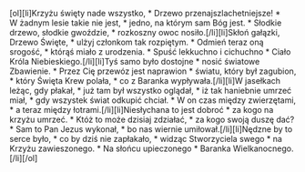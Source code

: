 [ol][li]Krzyżu święty nade wszystko, * Drzewo przenajszlachetniejsze! * W żadnym lesie takie nie jest, * jedno, na którym sam Bóg jest. * Słodkie drzewo, słodkie gwoździe, * rozkoszny owoc nosiło.[/li][li]Skłoń gałązki, Drzewo Święte, * ulżyj członkom tak rozpiętym. * Odmień teraz oną srogość, * którąś miało z urodzenia. * Spuść lekkuchno i cichuchno * Ciało Króla Niebieskiego.[/li][li]Tyś samo było dostojne * nosić światowe Zbawienie. * Przez Cię przewóz jest naprawion * światu, który był zagubion, * który Święta Krew polała, * co z Baranka wypływała.[/li][li]W jasełkach leżąc, gdy płakał, * już tam był wszystko oglądał, * iż tak haniebnie umrzeć miał, * gdy wszystek świat odkupić chciał. * W on czas między zwierzętami, * a teraz między łotrami.[/li][li]Niesłychana to jest dobroć * za kogo na krzyżu umrzeć. * Któż to może dzisiaj zdziałać, * za kogo swoją duszę dać? * Sam to Pan Jezus wykonał, * bo nas wiernie umiłował.[/li][li]Nędzne by to serce było, * co by dziś nie zapłakało, * widząc Stworzyciela swego * na Krzyżu zawieszonego. * Na słońcu upieczonego * Baranka Wielkanocnego.[/li][/ol]